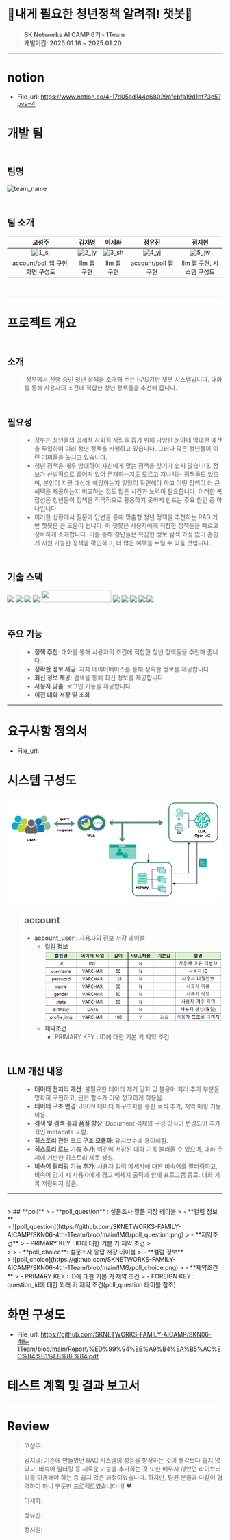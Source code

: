 # <br>🧐**내게 필요한 청년정책 알려줘! 챗봇**🤖
> **SK Networks AI CAMP 6기 - 1Team** <br/> **개발기간: 2025.01.16 ~ 2025.01.20**
---

# **notion** <br>
- File_url: https://www.notion.so/4-17d05ad144e68029afebfa19d1bf73c5?pvs=4

# **개발 팀** <br>
## <br> **팀명** <br>
![team_name](https://github.com/user-attachments/assets/c623e101-7db5-4e9e-8d26-b04ec270185f)

## <br> **팀 소개** <br>
| 고성주 | 김지영 | 이세화 | 정유진 | 정지원 |
|:----------:|:----------:|:----------:|:----------:|:----------:|
| ![1_sj](https://github.com/user-attachments/assets/9fb495e0-732f-4eb3-9dc0-541eccbcd2e4)| ![2_jy](https://github.com/user-attachments/assets/f3940834-2f8e-4b5d-9988-d85c0f4c6cab)| ![3_sh](https://github.com/user-attachments/assets/8b62f945-e894-49e0-abd4-35f4e5d4010b)| ![4_yj](https://github.com/user-attachments/assets/16dd5434-fd43-42f6-aaa9-1b6b2a90a812)| ![5_jw](https://github.com/user-attachments/assets/4aaa4891-38ea-4679-be53-6d3741c33255)|
| account/poll 앱 구현, 화면 구성도 | llm 앱 구현 | llm 앱 구현 | account/poll 앱 구현 | llm 앱 구현, 시스템 구성도 |
<br>

---

# **프로젝트 개요** <br>
## <br> **소개** <br>
> &nbsp;정부에서 진행 중인 청년 정책을 소개해 주는 RAG기반 챗봇 시스템입니다. 대화를 통해 사용자의 조건에 적합한 청년 정책들을 추천해 줍니다.

## <br> **필요성** <br>
> - 정부는 청년들의 경제적·사회적 자립을 돕기 위해 다양한 분야에 막대한 예산을 투입하여 여러 청년 정책을 시행하고 있습니다. 그러나 많은 청년들이 이런 기회들을 놓치고 있습니다.
> - 청년 정책은 매우 방대하여 자신에게 맞는 정책을 찾기가 쉽지 않습니다. 정보가 산발적으로 흩어져 있어 존재하는지도 모르고 지나치는 정책들도 있으며, 본인이 지원 대상에 해당하는지 일일이 확인해야 하고 어떤 정책이 더 큰 혜택을 제공하는지 비교하는 것도 많은 시간과 노력이 필요합니다. 이러한 복잡성은 청년들이 정책을 적극적으로 활용하지 못하게 만드는 주요 원인 중 하나입니다.
> - 이러한 상황에서 질문과 답변을 통해 맞춤형 청년 정책을 추천하는 RAG 기반 챗봇은 큰 도움이 됩니다. 이 챗봇은 사용자에게 적합한 정책들을 빠르고 정확하게 소개합니다. 이를 통해 청년들은 복잡한 정보 탐색 과정 없이 손쉽게 지원 가능한 정책을 확인하고, 더 많은 혜택을 누릴 수 있을 것입니다.

## <br> **기술 스택** <br>
<img src="https://img.shields.io/badge/python-3776AB?style=for-the-badge&logo=python&logoColor=white">
<img src="https://img.shields.io/badge/langchain-F7DF1E?style=for-the-badge&logo=langchain&logoColor=black">
<img src="https://img.shields.io/badge/openai-0769AD?style=for-the-badge&logo=openai&logoColor=black">
<img src="https://img.shields.io/badge/git-F05032?style=for-the-badge&logo=git&logoColor=white">
<img src="https://github.com/user-attachments/assets/c8cd01e7-6ce6-46db-8cc3-b13286829cf3" width="163" height="28"/>
<img src="https://img.shields.io/badge/html5-E34F26?style=for-the-badge&logo=html5&logoColor=white">
<img src="https://img.shields.io/badge/css-1572B6?style=for-the-badge&logo=css3&logoColor=white">
<img src="https://img.shields.io/badge/javascript-F7DF1E?style=for-the-badge&logo=javascript&logoColor=black">
<img src="https://img.shields.io/badge/django-092E20?style=for-the-badge&logo=django&logoColor=white">
<img src="https://img.shields.io/badge/bootstrap-7952B3?style=for-the-badge&logo=bootstrap&logoColor=white">

## <br> **주요 기능** <br>
> - **정책 추천**: 대화를 통해 사용자의 조건에 적합한 청년 정책들을 추천해 줍니다.
> - **정확한 정보 제공**: 자체 데이터베이스를 통해 정확한 정보를 제공합니다.
> - **최신 정보 제공**: 검색을 통해 최신 정보를 제공합니다.
> - **사용자 맞춤**: 로그인 기능을 제공합니다.
> - **이전 대화 저장 및 조회**
---

# **요구사항 정의서** <br>
- File_url: 

# **시스템 구성도** <br>
![System_Architecture](https://github.com/SKNETWORKS-FAMILY-AICAMP/SKN06-4th-1Team/blob/main/IMG/Sys_Architecture.png)

> ## **account**
> - **account_user** : 사용자의 정보 저장 테이블
>   - **컬럼 정보** <br>
>   ![account_user](https://github.com/SKNETWORKS-FAMILY-AICAMP/SKN06-4th-1Team/blob/main/IMG/account_user.png)
>   - **제약조건**
>     - PRIMARY KEY : ID에 대한 기본 키 제약 조건

## <br> **LLM 개선 내용** <br>
> - **데이터 전처리 개선**: 불필요한 데이터 제거 강화 및 불용어 처리 추가 부분을 명확히 구현하고, 관련 함수가 더욱 정교하게 적용됨.
> - **데이터 구조 변경**: JSON 데이터 재구조화를 통한 로직 추가, 지역 매핑 기능 이용.
> - **검색 및 검색 결과 품질 향상**: Document 객체의 구성 방식이 변경되어 추가적인 metadata 포함.
> - **히스토리 관련 코드 구조 모듈화**: 유지보수에 용이해짐.
> - **히스토리 로드 기능 추가**: 이전에 저장된 대화 기록 불러올 수 있으며, 대화 주제에 기반한 히스토리 제목 생성.
> - **비속어 필터링 기능 추가**: 사용자 입력 메세지에 대한 비속어를 필터링하고, 비속어 감지 시 사용자에게 경고 메세지 출력과 함께 프로그램 종료. 대화 기록 저장되지 않음.
---

<br>
> ## **poll**
> - **poll_question** : 설문조사 질문 저장 테이블
>   - **컬럼 정보** <br>
>   ![poll_question](https://github.com/SKNETWORKS-FAMILY-AICAMP/SKN06-4th-1Team/blob/main/IMG/poll_question.png)
>   - **제약조건**
>     - PRIMARY KEY : ID에 대한 기본 키 제약 조건
>  <br>
>
> - **poll_choice**: 설문조사 응답 저장 테이블
>   - **컬럼 정보** <br>
>   ![poll_choice](https://github.com/SKNETWORKS-FAMILY-AICAMP/SKN06-4th-1Team/blob/main/IMG/poll_choice.png)
>   - **제약조건**
>     - PRIMARY KEY : ID에 대한 기본 키 제약 조건
>     - FOREIGN KEY : question_id에 대한 외래 키 제약 조건(poll_question 테이블 참조)

# **화면 구성도** <br>
- File_url: https://github.com/SKNETWORKS-FAMILY-AICAMP/SKN06-4th-1Team/blob/main/Report/%ED%99%94%EB%A9%B4%EA%B5%AC%EC%84%B1%EB%8F%84.pdf


# **테스트 계획 및 결과 보고서** <br>


---

# **Review** <br>

> 고성주: 
> 
> 김지영: 기존에 만들었던 RAG 시스템의 성능을 향상하는 것이 생각보다 쉽지 않았고, 비속어 필터링 등 새로운 기능을 추가하는 것 또한 배우지 않았던 라이브러리를 이용해야 하는 등 쉽지 않은 과정이었습니다.  하지만, 팀원 분들과 다같이 협력하여 하니 뿌듯한 프로젝트였습니다 !!! ❤️
> 
> 이세화: 
> 
> 정유진: 
> 
> 정지원: 



